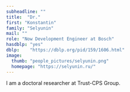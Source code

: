```yaml
---
subheadline: ""
title:  "Dr."
first: "Konstantin"
family: "Selyunin"
mail: ""
role: "Now Development Engineer at Bosch"
hasdblp: "yes"
dblp:    "https://dblp.org/pid/159/1606.html"
image:
  thumb: "people_pictures/selyunin.png"
  homepage: "https://selyunin.ru/"
---
```


<!--more-->

I am a doctoral researcher at Trust-CPS Group.
